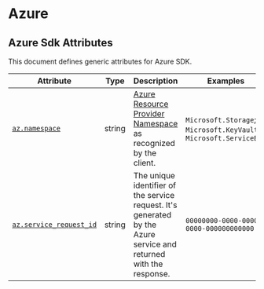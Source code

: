 <!--- Hugo front matter used to generate the website version of this page:
--->

<!-- NOTE: THIS FILE IS AUTOGENERATED. DO NOT EDIT BY HAND. -->
<!-- see templates/registry/markdown/attribute_namespace.md.j2 -->

# Azure

## Azure Sdk Attributes

This document defines generic attributes for Azure SDK.

| Attribute                                                                                   | Type   | Description                                                                                                                                                             | Examples                                                          | Stability                                                        |
| ------------------------------------------------------------------------------------------- | ------ | ----------------------------------------------------------------------------------------------------------------------------------------------------------------------- | ----------------------------------------------------------------- | ---------------------------------------------------------------- |
| <a id="`az-namespace`" href="#`az-namespace`">`az.namespace`</a>                            | string | [Azure Resource Provider Namespace](https://learn.microsoft.com/azure/azure-resource-manager/management/azure-services-resource-providers) as recognized by the client. | `Microsoft.Storage`; `Microsoft.KeyVault`; `Microsoft.ServiceBus` | ![Experimental](https://img.shields.io/badge/-experimental-blue) |
| <a id="`az-service-request-id`" href="#`az-service-request-id`">`az.service_request_id`</a> | string | The unique identifier of the service request. It's generated by the Azure service and returned with the response.                                                       | `00000000-0000-0000-0000-000000000000`                            | ![Experimental](https://img.shields.io/badge/-experimental-blue) |
